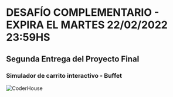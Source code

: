 # DESAFÍO COMPLEMENTARIO - EXPIRA EL MARTES 22/02/2022 23:59HS

## Segunda Entrega del Proyecto Final

### Simulador de carrito interactivo - Buffet

![CoderHouse](https://is2-ssl.mzstatic.com/image/thumb/Purple116/v4/b8/aa/5a/b8aa5aa3-fa49-9e2b-a93a-552dc84f4bd0/source/256x256bb.jpg)